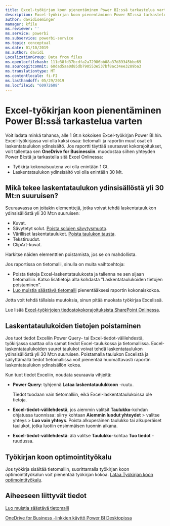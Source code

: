 ```yaml
---
title: Excel-työkirjan koon pienentäminen Power BI:ssä tarkastelua varten
description: Excel-työkirjan koon pienentäminen Power BI:ssä tarkastelua varten
author: davidiseminger
manager: kfile
ms.reviewer: ''
ms.service: powerbi
ms.subservice: powerbi-service
ms.topic: conceptual
ms.date: 01/10/2019
ms.author: davidi
LocalizationGroup: Data from files
ms.openlocfilehash: 111e38fd37bcdfa2a72986bb08a37d89345bbe69
ms.sourcegitcommit: 60dad5aa0d85db790553e537bf8ac34ee3289ba3
ms.translationtype: MT
ms.contentlocale: fi-FI
ms.lasthandoff: 05/29/2019
ms.locfileid: "60972608"
---
```

# <a name="reduce-the-size-of-an-excel-workbook-to-view-it-in-power-bi"></a>Excel-työkirjan koon pienentäminen Power BI:ssä tarkastelua varten
Voit ladata minkä tahansa, alle 1 Gt:n kokoisen Excel-työkirjan Power BI:hin. Excel-työkirjassa voi olla kaksi osaa: tietomalli ja raportin muut osat eli laskentataulukon ydinsisältö. Jos raportti täyttää seuraavat kokorajoitukset, voit tallentaa sen **OneDrive for Businessiin**. muodostaa siihen yhteyden Power BI:stä ja tarkastella sitä Excel Onlinessa:

* Työkirja kokonaisuutena voi olla enintään 1 Gt.
* Laskentataulukon ydinsisältö voi olla enintään 30 Mt.

## <a name="what-makes-core-worksheet-contents-larger-than-30-mb"></a>Mikä tekee laskentataulukon ydinsisällöstä yli 30 Mt:n suuruisen?
Seuraavassa on joitakin elementtejä, jotka voivat tehdä laskentataulukon ydinsisällöstä yli 30 Mt:n suuruisen:

* Kuvat.
* Sävytetyt solut. [Poista solujen sävytysmuoto](https://support.office.com/article/Add-or-change-the-background-color-of-cells-ac10f131-b847-428f-b656-d65375fb815e).
* Värilliset laskentataulukot. [Poista taulukon tausta](https://support.office.com/article/add-or-remove-a-sheet-background-3577a762-8450-4556-96a2-cc265abc00a8).
* Tekstiruudut.
* ClipArt-kuvat.

Harkitse näiden elementtien poistamista, jos se on mahdollista. 

Jos raportissa on tietomalli, sinulla on muita vaihtoehtoja: 

* Poista tietoja Excel-laskentataulukosta ja tallenna ne sen sijaan tietomalliin. Katso lisätietoja alta kohdasta ”Laskentataulukoiden tietojen poistaminen”. 
* [Luo muistia säästävä tietomalli](https://support.office.com/article/Create-a-memory-efficient-Data-Model-using-Excel-2013-and-the-Power-Pivot-add-in-951c73a9-21c4-46ab-9f5e-14a2833b6a70) pienentääksesi raportin kokonaiskokoa.

Jotta voit tehdä tällaisia muutoksia, sinun pitää muokata työkirjaa Excelissä.

Lue lisää [Excel-työkirjojen tiedostokokorajoituksista SharePoint Onlinessa](https://support.office.com/article/File-size-limits-for-workbooks-in-SharePoint-Online-9e5bc6f8-018f-415a-b890-5452687b325e).

## <a name="remove-data-from-worksheets"></a>Laskentataulukoiden tietojen poistaminen
Jos tuot tiedot Exceliin Power Query- tai Excel-tiedot-välilehdestä, työkirjassa saattaa olla samat tiedot Excel-taulukossa ja tietomallissa. Excel-laskentataulukoiden suuret taulukot voivat tehdä laskentataulukon ydinsisällöstä yli 30 Mt:n suuruisen. Poistamalla taulukon Excelistä ja säilyttämällä tiedot tietomallissa voit pienentää huomattavasti raportin laskentataulukon ydinsisällön kokoa. 

Kun tuot tiedot Exceliin, noudata seuraavia vihjeitä:

* **Power Query**: tyhjennä **Lataa laskentataulukkoon** -ruutu.
  
  Tiedot tuodaan vain tietomalliin, eikä Excel-laskentataulukoissa ole tietoja.
* **Excel-tiedot-välilehdestä**, jos aiemmin valitsit **Taulukko**-kohdan ohjatussa tuonnissa: siirry kohtaan **Aiemmin luodut yhteydet** \> valitse yhteys \> **Luo vain yhteys**. Poista alkuperäinen taulukko tai alkuperäiset taulukot, jotka luotiin ensimmäisen tuonnin aikana.
* **Excel-tiedot-välilehdestä**: älä valitse **Taulukko**-kohtaa **Tuo tiedot** -ruudussa.

## <a name="workbook-size-optimizer"></a>Työkirjan koon optimointityökalu
Jos työkirja sisältää tietomallin, suorittamalla työkirjan koon optimointityökalun voit pienentää työkirjan kokoa. [Lataa Työkirjan koon optimointityökalu](https://www.microsoft.com/download/details.aspx?id=38793).

## <a name="related-info"></a>Aiheeseen liittyvät tiedot
[Luo muistia säästävä tietomalli](https://support.office.com/article/Create-a-memory-efficient-Data-Model-using-Excel-2013-and-the-Power-Pivot-add-in-951c73a9-21c4-46ab-9f5e-14a2833b6a70)

[OneDrive for Business -linkkien käyttö Power BI Desktopissa](desktop-use-onedrive-business-links.md)


